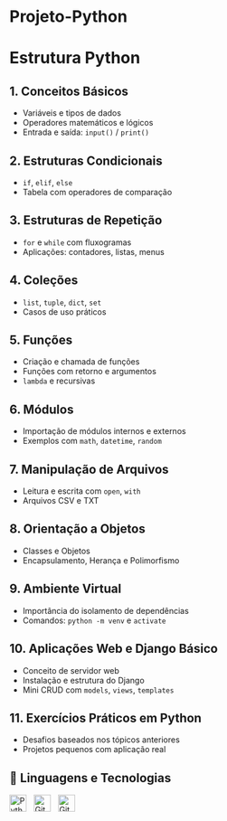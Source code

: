 # Projeto-Python

<h1 class="titulo">Estrutura Python</h1>

  <div class="secao">
    <h2>1. Conceitos Básicos</h2>
    <ul>
      <li>Variáveis e tipos de dados</li>
      <li>Operadores matemáticos e lógicos</li>
      <li>Entrada e saída: <code>input()</code> / <code>print()</code></li>
    </ul>
  </div>

  <div class="secao">
    <h2>2. Estruturas Condicionais</h2>
    <ul>
      <li><code>if</code>, <code>elif</code>, <code>else</code></li>
      <li>Tabela com operadores de comparação</li>
    </ul>
  </div>

  <div class="secao">
    <h2>3. Estruturas de Repetição</h2>
    <ul>
      <li><code>for</code> e <code>while</code> com fluxogramas</li>
      <li>Aplicações: contadores, listas, menus</li>
    </ul>
  </div>

  <div class="secao">
    <h2>4. Coleções</h2>
    <ul>
      <li><code>list</code>, <code>tuple</code>, <code>dict</code>, <code>set</code></li>
      <li>Casos de uso práticos</li>
    </ul>
  </div>

  <div class="secao">
    <h2>5. Funções</h2>
    <ul>
      <li>Criação e chamada de funções</li>
      <li>Funções com retorno e argumentos</li>
      <li><code>lambda</code> e recursivas</li>
    </ul>
  </div>

  <div class="secao">
    <h2>6. Módulos</h2>
    <ul>
      <li>Importação de módulos internos e externos</li>
      <li>Exemplos com <code>math</code>, <code>datetime</code>, <code>random</code></li>
    </ul>
  </div>

  <div class="secao">
    <h2>7. Manipulação de Arquivos</h2>
    <ul>
      <li>Leitura e escrita com <code>open</code>, <code>with</code></li>
      <li>Arquivos CSV e TXT</li>
    </ul>
  </div>

  <div class="secao">
    <h2>8. Orientação a Objetos</h2>
    <ul>
      <li>Classes e Objetos</li>
      <li>Encapsulamento, Herança e Polimorfismo</li>
    </ul>
  </div>

  <div class="secao">
    <h2>9. Ambiente Virtual</h2>
    <ul>
      <li>Importância do isolamento de dependências</li>
      <li>Comandos: <code>python -m venv</code> e <code>activate</code></li>
    </ul>
  </div>

  <div class="secao">
    <h2>10. Aplicações Web e Django Básico</h2>
    <ul>
      <li>Conceito de servidor web</li>
      <li>Instalação e estrutura do Django</li>
      <li>Mini CRUD com <code>models</code>, <code>views</code>, <code>templates</code></li>
    </ul>
  </div>

  <div class="secao">
    <h2>11. Exercícios Práticos em Python</h2>
    <ul>
      <li>Desafios baseados nos tópicos anteriores</li>
      <li>Projetos pequenos com aplicação real</li>
    </ul>
  </div>

  ## 🤖 Linguagens e Tecnologias
<img 
    align="left" 
    alt="Python" 
    title="Python"
    width="30px" 
    style="padding-right: 10px;" 
    src="https://cdn.jsdelivr.net/gh/devicons/devicon@latest/icons/python/python-original.svg" 
/>

<img 
    align="left" 
    alt="Git" 
    title="Git"
    width="30px" 
    style="padding-right: 10px;" 
    src="https://cdn.jsdelivr.net/gh/devicons/devicon@latest/icons/git/git-original.svg" 
/>

<img 
    align="left" 
    alt="GitHub" 
    title="GitHub"
    width="30px" 
    style="padding-right: 10px;" 
    src="https://viciscat.github.io/MineralContest/imgs/github_logo.png" 
/>
</body>
</html>

